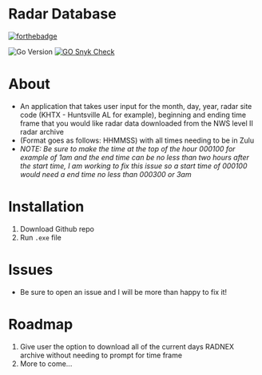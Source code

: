 # Radar Database

[![forthebadge](https://forthebadge.com/images/badges/made-with-go.svg)](https://forthebadge.com)

![Go Version](https://img.shields.io/badge/GO-1.22.2-yellow)
[![GO Snyk Check](https://github.com/Zachdehooge/Radar_Database/actions/workflows/snyk.yml/badge.svg)](https://github.com/Zachdehooge/Radar_Database/actions/workflows/snyk.yml)

# About
* An application that takes user input for the month, day, year, radar site code (KHTX - Huntsville AL for example), beginning and ending time frame that you would like radar data downloaded from the NWS level II radar archive
* (Format goes as follows: HHMMSS) with all times needing to be in Zulu
* *NOTE: Be sure to make the time at the top of the hour 000100 for example of 1am and the end time can be no less than two hours after the start time, I am working to fix this issue so a start time of 000100 would need a end time no less than 000300 or 3am*

# Installation

1. Download Github repo
2. Run `.exe` file

# Issues
* Be sure to open an issue and I will be more than happy to fix it!

# Roadmap
1. Give user the option to download all of the current days RADNEX archive without needing to prompt for time frame
2. More to come...
